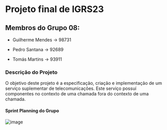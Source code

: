 # Projeto final de IGRS23

## Membros do Grupo 08:

- Guilherme Mendes -> 98731

- Pedro Santana -> 92689

- Tomás Martins -> 93911

### Descrição do Projeto

O objetivo deste projeto é a especificação, criação e implementação de um serviço suplementar de
telecomunicações. Este serviço possuí componentes no contexto de uma chamada fora do contexto
de uma chamada.

#### Sprint Planning do Grupo

![image](https://github.com/timso-iscte/IGRS23G8/assets/114669055/6bf747a0-6202-4c07-af26-5c2425f6089b)


